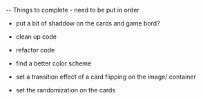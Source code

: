-- Things to complete - need to be put in order


- put a bit of shaddow on the cards and game bord?
- clean up code
- refactor code

- find a better color scheme
- set a transition effect of a card flipping on the image/ container
- set the randomization on the cards
